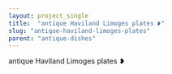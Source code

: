```yaml
---
layout: project_single
title:  "antique Haviland Limoges plates ❥"
slug: "antique-haviland-limoges-plates"
parent: "antique-dishes"
---
```

antique Haviland Limoges plates ❥